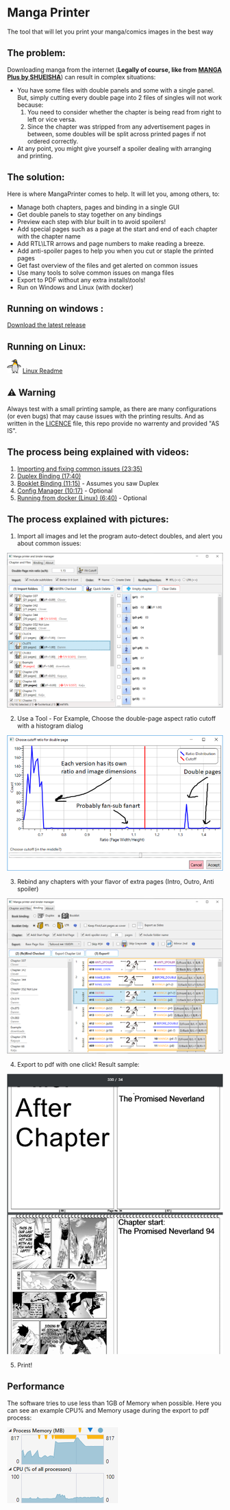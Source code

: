 # Manga Printer

The tool that will let you print your manga/comics images in the best way

## The problem:

Downloading manga from the internet (**Legally of course, like from [MANGA Plus by SHUEISHA](https://mangaplus.shueisha.co.jp/)**) can result in complex situations:

* You have some files with double panels and some with a single panel. But, simply cutting every double page into 2 files of singles will not work because:
    1. You need to consider whether the chapter is being read from right to left or vice versa. 
    2. Since the chapter was stripped from any advertisement pages in between, some doubles will be split across printed pages if not ordered correctly.
* At any point, you might give yourself a spoiler dealing with arranging and printing.

## The solution:

Here is where MangaPrinter comes to help. It will let you, among others, to:

* Manage both chapters, pages and binding in a single GUI
* Get double panels to stay together on any bindings
* Preview each step with blur built in to avoid spoilers!
* Add special pages such as a page at the start and end of each chapter with the chapter name
* Add RTL\LTR arrows and page numbers to make reading a breeze.
* Add anti-spoiler pages to help you when you cut or staple the printed pages
* Get fast overview of the files and get alerted on common issues
* Use many tools to solve common issues on manga files
* Export to PDF without any extra installs\tools!
* Run on Windows and Linux (with docker)

## Running on windows :
[Download the latest release](https://github.com/yonixw/MangaPrinter/releases/latest)

##  Running on Linux:
![](MangaPrinter.WpfGUI/Icons/More/linux.png) [Linux Readme](LinuxDockers/README.md)

## ⚠ Warning

Always test with a small printing sample, as there are many configurations (or even bugs) that may cause issues with the printing results. And as written in the [LICENCE](https://github.com/yonixw/MangaPrinter/blob/master/LICENSE) file, this repo provide no warrenty and provided "AS IS".

## The process being explained with videos:

1. [Importing and fixing common issues (23:35)](https://youtu.be/vAnB7fNV588&list=PLTgFnSZ6Uv8Cd-5Lfo8xkQ0hmPBe5zBbD)
2. [Duplex Binding (17:40)](https://youtu.be/sBuj90tdme8&list=PLTgFnSZ6Uv8Cd-5Lfo8xkQ0hmPBe5zBbD)
3. [Booklet Binding (11:15)](https://youtu.be/UdmwzkMMWhg&list=PLTgFnSZ6Uv8Cd-5Lfo8xkQ0hmPBe5zBbD) - Assumes you saw Duplex
5. [Config Manager (10:17)](https://youtu.be/ACURi1TLLTU&list=PLTgFnSZ6Uv8Cd-5Lfo8xkQ0hmPBe5zBbD) - Optional
6. [Running from docker (Linux) (6:40)](https://youtu.be/nQXFGGVf52Y&list=PLTgFnSZ6Uv8Cd-5Lfo8xkQ0hmPBe5zBbD) - Optional

## The process explained with pictures: 

1. Import all images and let the program auto-detect doubles, and alert you about common issues:

![](https://raw.githubusercontent.com/yonixw/MangaPrinter/master/ReadmeImages/v2_1.png)

2. Use a Tool - For Example, Choose the double-page aspect ratio cutoff with a histogram dialog 

![](https://raw.githubusercontent.com/yonixw/MangaPrinter/master/ReadmeImages/2.png)

3. Rebind any chapters with your flavor of extra pages (Intro, Outro, Anti spoiler)

![](https://raw.githubusercontent.com/yonixw/MangaPrinter/master/ReadmeImages/v2_3.png)

4. Export to pdf with one click! Result sample:

![](https://raw.githubusercontent.com/yonixw/MangaPrinter/master/ReadmeImages/4.png)

5. Print! 

## Performance
The software tries to use less than 1GB of Memory when possible. Here you can see an example CPU% and Memory usage during the export to pdf process:

![](https://raw.githubusercontent.com/yonixw/MangaPrinter/master/ReadmeImages/5Performance.png)

